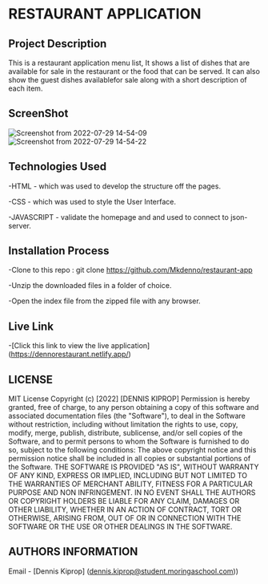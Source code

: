 # RESTAURANT APPLICATION
## Project Description
This is a restaurant application menu list, It shows a list of dishes that are available for sale in the restaurant or the food that can be served. It can also show the guest dishes availablefor sale along with a short description of each item.

## ScreenShot
![Screenshot from 2022-07-29 14-54-09](https://user-images.githubusercontent.com/104482846/181753980-545d9bb9-0e32-4e94-9af8-4cd9523d3d7c.png)
![Screenshot from 2022-07-29 14-54-22](https://user-images.githubusercontent.com/104482846/181754212-c99aebfa-93bb-420e-bdc9-a944b9a510ff.png)

## Technologies Used

-HTML - which was used to develop the structure off the pages.

-CSS - which was used to style the User Interface.

-JAVASCRIPT - validate the homepage and and used to connect to json-server.

## Installation Process
-Clone to this repo : git clone https://github.com/Mkdenno/restaurant-app

-Unzip the downloaded files in a folder of choice.

-Open the index file from the zipped file with any browser.

## Live Link

-[Click this link to view the live application]  (https://dennorestaurant.netlify.app/)

## LICENSE

MIT License
Copyright (c) [2022] [DENNIS KIPROP]
Permission is hereby granted, free of charge, to any person obtaining a copy of this software and associated documentation files (the "Software"), to deal in the Software without restriction, including without limitation the rights to use, copy, modify, merge, publish, distribute, sublicense, and/or sell copies of the Software, and to permit persons to whom the Software is furnished to do so, subject to the following conditions:
The above copyright notice and this permission notice shall be included in all copies or substantial portions of the Software.
THE SOFTWARE IS PROVIDED "AS IS", WITHOUT WARRANTY OF ANY KIND, EXPRESS OR IMPLIED, INCLUDING BUT NOT LIMITED TO THE WARRANTIES OF MERCHANT ABILITY, FITNESS FOR A PARTICULAR PURPOSE AND NON INFRINGEMENT. IN NO EVENT SHALL THE AUTHORS OR COPYRIGHT HOLDERS BE LIABLE FOR ANY CLAIM, DAMAGES OR OTHER LIABILITY, WHETHER IN AN ACTION OF CONTRACT, TORT OR OTHERWISE, ARISING FROM, OUT OF OR IN CONNECTION WITH THE SOFTWARE OR THE USE OR OTHER DEALINGS IN THE SOFTWARE.

## AUTHORS INFORMATION

Email - [Dennis Kiprop] (dennis.kiprop@student.moringaschool.com))
